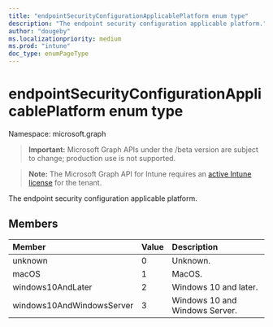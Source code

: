 ```yaml
---
title: "endpointSecurityConfigurationApplicablePlatform enum type"
description: "The endpoint security configuration applicable platform."
author: "dougeby"
ms.localizationpriority: medium
ms.prod: "intune"
doc_type: enumPageType
---
```


# endpointSecurityConfigurationApplicablePlatform enum type

Namespace: microsoft.graph

> **Important:** Microsoft Graph APIs under the /beta version are subject to change; production use is not supported.

> **Note:** The Microsoft Graph API for Intune requires an [active Intune license](https://go.microsoft.com/fwlink/?linkid=839381) for the tenant.

The endpoint security configuration applicable platform.

## Members
|Member|Value|Description|
|:---|:---|:---|
|unknown|0|Unknown.|
|macOS|1|MacOS.|
|windows10AndLater|2|Windows 10 and later.|
|windows10AndWindowsServer|3|Windows 10 and Windows Server.|



